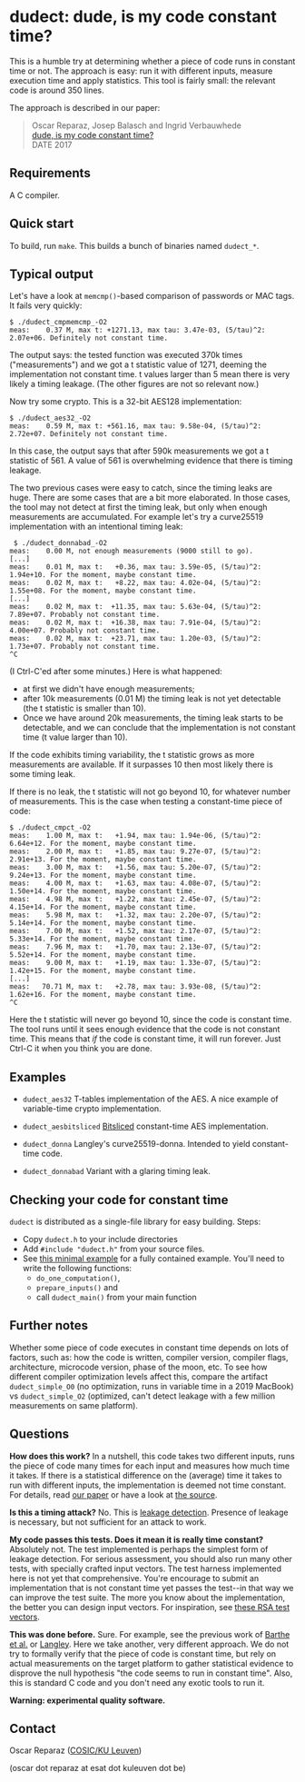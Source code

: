 dudect: dude, is my code constant time?
=======================================

This is a humble try at determining whether a piece of code runs in
constant time or not. The approach is easy: run it with different
inputs, measure execution time and apply statistics.
This tool is fairly small: the relevant code is around 350 lines.

The approach is described in our paper:
> Oscar Reparaz, Josep Balasch and Ingrid Verbauwhede  
> [dude, is my code constant time?](https://eprint.iacr.org/2016/1123.pdf)  
> DATE 2017

Requirements
------------
A C compiler.

Quick start
-----------
To build, run `make`. This builds a bunch of binaries named `dudect_*`.

Typical output
--------------

Let's have a look at `memcmp()`-based comparison of passwords or MAC tags.
It fails very quickly:

```
$ ./dudect_cmpmemcmp_-O2
meas:    0.37 M, max t: +1271.13, max tau: 3.47e-03, (5/tau)^2: 2.07e+06. Definitely not constant time.
```

The output says: the tested function was executed 370k times
("measurements") and we got a t statistic value of 1271,
deeming the implementation not constant time. t values
larger than 5 mean there is very likely a timing leakage.
(The other figures are not so relevant now.)

Now try some crypto. This is a 32-bit AES128 implementation:
```
$ ./dudect_aes32_-O2
meas:    0.59 M, max t: +561.16, max tau: 9.58e-04, (5/tau)^2: 2.72e+07. Definitely not constant time.
```

In this case, the output says that after 590k measurements we got
a t statistic of 561. A value of 561 is overwhelming evidence
that there is timing leakage.

The two previous cases were easy to catch, since the timing leaks are
huge. There are some cases that are a bit more elaborated. In those
cases, the tool may not detect at first the timing leak, but only when
enough measurements are accumulated. For example let's try a curve25519
implementation with an intentional timing leak:

```
 $ ./dudect_donnabad_-O2
meas:    0.00 M, not enough measurements (9000 still to go).
[...]
meas:    0.01 M, max t:   +0.36, max tau: 3.59e-05, (5/tau)^2: 1.94e+10. For the moment, maybe constant time.
meas:    0.02 M, max t:   +8.22, max tau: 4.02e-04, (5/tau)^2: 1.55e+08. For the moment, maybe constant time.
[...]
meas:    0.02 M, max t:  +11.35, max tau: 5.63e-04, (5/tau)^2: 7.89e+07. Probably not constant time.
meas:    0.02 M, max t:  +16.38, max tau: 7.91e-04, (5/tau)^2: 4.00e+07. Probably not constant time.
meas:    0.02 M, max t:  +23.71, max tau: 1.20e-03, (5/tau)^2: 1.73e+07. Probably not constant time.
^C
```

(I Ctrl-C'ed after some minutes.) Here is what happened:

 * at first we didn't have enough measurements;
 * after 10k measurements (0.01 M) the timing leak is not yet detectable
   (the t statistic is smaller than 10).
 * Once we have around 20k measurements, the timing leak starts to be
   detectable, and we can conclude that the implementation is not constant time
   (t value larger than 10).

If the code exhibits timing variability, the t statistic grows as more
measurements are available. If it surpasses 10 then most likely there
is some timing leak.

If there is no leak, the t statistic will not go beyond 10, for whatever
number of measurements. This is the case when testing a constant-time
piece of code:

```
$ ./dudect_cmpct_-O2
meas:    1.00 M, max t:   +1.94, max tau: 1.94e-06, (5/tau)^2: 6.64e+12. For the moment, maybe constant time.
meas:    2.00 M, max t:   +1.85, max tau: 9.27e-07, (5/tau)^2: 2.91e+13. For the moment, maybe constant time.
meas:    3.00 M, max t:   +1.56, max tau: 5.20e-07, (5/tau)^2: 9.24e+13. For the moment, maybe constant time.
meas:    4.00 M, max t:   +1.63, max tau: 4.08e-07, (5/tau)^2: 1.50e+14. For the moment, maybe constant time.
meas:    4.98 M, max t:   +1.22, max tau: 2.45e-07, (5/tau)^2: 4.15e+14. For the moment, maybe constant time.
meas:    5.98 M, max t:   +1.32, max tau: 2.20e-07, (5/tau)^2: 5.14e+14. For the moment, maybe constant time.
meas:    7.00 M, max t:   +1.52, max tau: 2.17e-07, (5/tau)^2: 5.33e+14. For the moment, maybe constant time.
meas:    7.96 M, max t:   +1.70, max tau: 2.13e-07, (5/tau)^2: 5.52e+14. For the moment, maybe constant time.
meas:    9.00 M, max t:   +1.19, max tau: 1.33e-07, (5/tau)^2: 1.42e+15. For the moment, maybe constant time.
[...]
meas:   70.71 M, max t:   +2.78, max tau: 3.93e-08, (5/tau)^2: 1.62e+16. For the moment, maybe constant time.
^C
```

Here the t statistic will never go beyond 10, since the code is
constant time. The tool runs until it sees enough evidence that
the code is not constant time. This means that *if* the code is
constant time, it will run forever. Just Ctrl-C it when you think
you are done.

Examples
--------

* `dudect_aes32` T-tables implementation of the AES.
  A nice example of variable-time crypto implementation.

* `dudect_aesbitsliced` [Bitsliced](https://eprint.iacr.org/2009/129)
  constant-time AES implementation.

* `dudect_donna` Langley's curve25519-donna. Intended to yield
  constant-time code.

* `dudect_donnabad` Variant with a glaring timing leak.

Checking your code for constant time
------------------------------------

`dudect` is distributed as a single-file library for easy building.
Steps:
* Copy `dudect.h` to your include directories
* Add `#include "dudect.h"` from your source files.
* See [this minimal example](examples/simple/example.c) for a fully
contained example. You'll need to write the following functions:
   - `do_one_computation()`, 
   - `prepare_inputs()` and
   - call `dudect_main()` from your main function

Further notes
-------------

Whether some piece of code executes in constant time depends on lots of
factors, such as: how the code is written, compiler version,
compiler flags, architecture, microcode version, phase of the moon,
etc. To see how different compiler optimization levels affect this,
compare the artifact `dudect_simple_O0` (no optimization, runs in variable
time in a 2019 MacBook) vs `dudect_simple_O2` (optimized, can't
detect leakage with a few million measurements on same platform).

Questions
---------

**How does this work?**
   In a nutshell, this code takes two different inputs, runs the
   piece of code many times for each input and measures how much
   time it takes. If there is a statistical difference on the
   (average) time it takes to run with different inputs, the
   implementation is deemed not time constant. For details, read
   [our paper](https://eprint.iacr.org/2016/1123.pdf) or have a look
   at [the source](src/fixture.c).

**Is this a timing attack?**
   No. This is [leakage detection](http://saluc.engr.uconn.edu/refs/sidechannel/coron04statistics.pdf).
   Presence of leakage is necessary, but not sufficient for an
   attack to work.

**My code passes this tests. Does it mean it is really time constant?**
   Absolutely not. The test implemented is perhaps the simplest form
   of leakage detection. For serious assessment, you should also run
   many other tests, with specially crafted input vectors.
   The test harness implemented here is not yet that comprehensive.
   You're encourage to submit an implementation that is not constant
   time yet passes the test--in that way we can improve the test suite.
   The more you know about the implementation, the better you can
   design input vectors. For inspiration, see [these RSA test vectors](http://csrc.nist.gov/news_events/non-invasive-attack-testing-workshop/papers/09_Jaffe.pdf).

**This was done before.**
   Sure. For example, see the previous work of [Barthe et al.](http://fdupress.net/publications.html#ct-verif) or [Langley](https://github.com/agl/ctgrind).
   Here we take another, very different approach. We do not
   try to formally verify that the piece of code is constant time, but
   rely on actual measurements on the target platform to gather
   statistical evidence to disprove the null hypothesis "the code
   seems to run in constant time". Also, this is standard C code and
   you don't need any exotic tools to run it.

**Warning: experimental quality software.**

Contact
-------
Oscar Reparaz ([COSIC/KU Leuven](http://cosic.be))

(oscar dot reparaz at esat dot kuleuven dot be)
